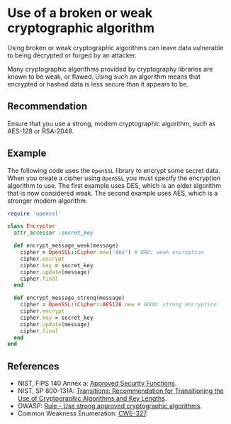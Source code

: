 # Use of a broken or weak cryptographic algorithm
Using broken or weak cryptographic algorithms can leave data vulnerable to being decrypted or forged by an attacker.

Many cryptographic algorithms provided by cryptography libraries are known to be weak, or flawed. Using such an algorithm means that encrypted or hashed data is less secure than it appears to be.


## Recommendation
Ensure that you use a strong, modern cryptographic algorithm, such as AES-128 or RSA-2048.


## Example
The following code uses the `OpenSSL` library to encrypt some secret data. When you create a cipher using `OpenSSL` you must specify the encryption algorithm to use. The first example uses DES, which is an older algorithm that is now considered weak. The second example uses AES, which is a stronger modern algorithm.


```ruby
require 'openssl'

class Encryptor
  attr_accessor :secret_key

  def encrypt_message_weak(message)
    cipher = OpenSSL::Cipher.new('des') # BAD: weak encryption
    cipher.encrypt
    cipher.key = secret_key
    cipher.update(message)
    cipher.final
  end

  def encrypt_message_strong(message)
    cipher = OpenSSL::Cipher::AES128.new # GOOD: strong encryption
    cipher.encrypt
    cipher.key = secret_key
    cipher.update(message)
    cipher.final
  end
end

```

## References
* NIST, FIPS 140 Annex a: [ Approved Security Functions](http://csrc.nist.gov/publications/fips/fips140-2/fips1402annexa.pdf).
* NIST, SP 800-131A: [ Transitions: Recommendation for Transitioning the Use of Cryptographic Algorithms and Key Lengths](http://nvlpubs.nist.gov/nistpubs/SpecialPublications/NIST.SP.800-131Ar1.pdf).
* OWASP: [Rule - Use strong approved cryptographic algorithms](https://cheatsheetseries.owasp.org/cheatsheets/Cryptographic_Storage_Cheat_Sheet.html#rule---use-strong-approved-authenticated-encryption).
* Common Weakness Enumeration: [CWE-327](https://cwe.mitre.org/data/definitions/327.html).
